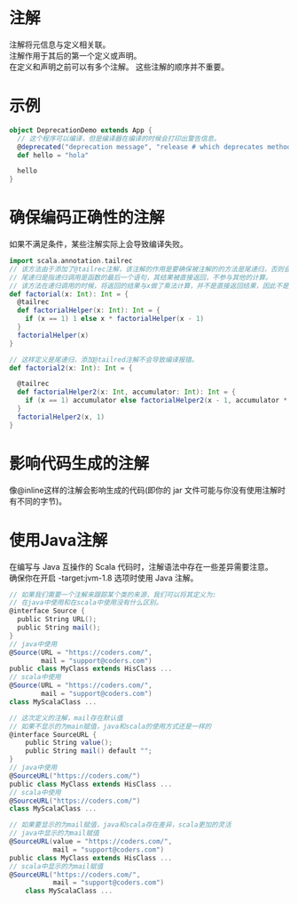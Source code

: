 # 注解
注解将元信息与定义相关联。  
注解作用于其后的第一个定义或声明。  
在定义和声明之前可以有多个注解。 这些注解的顺序并不重要。
# 示例
```scala
object DeprecationDemo extends App {
  // 这个程序可以编译，但是编译器在编译的时候会打印出警告信息。
  @deprecated("deprecation message", "release # which deprecates method")
  def hello = "hola"

  hello  
}
```
# 确保编码正确性的注解
如果不满足条件，某些注解实际上会导致编译失败。
```scala
import scala.annotation.tailrec
// 该方法由于添加了@tailrec注解，该注解的作用是要确保被注解的的方法是尾递归，否则会编译报错。
// 尾递归是指递归调用是函数的最后一个语句，其结果被直接返回，不参与其他的计算。
// 该方法在递归调用的时候，将返回的结果与x做了乘法计算，并不是直接返回结果，因此不是尾递归。
def factorial(x: Int): Int = {
  @tailrec
  def factorialHelper(x: Int): Int = {
    if (x == 1) 1 else x * factorialHelper(x - 1)
  }
  factorialHelper(x)
}

// 这样定义是尾递归，添加@tailred注解不会导致编译报错。
def factorial2(x: Int): Int = {

  @tailrec
  def factorialHelper2(x: Int, accumulator: Int): Int = {
    if (x == 1) accumulator else factorialHelper2(x - 1, accumulator * x)
  }
  factorialHelper2(x, 1)
}
```
# 影响代码生成的注解
像@inline这样的注解会影响生成的代码(即你的 jar 文件可能与你没有使用注解时有不同的字节)。
# 使用Java注解
在编写与 Java 互操作的 Scala 代码时，注解语法中存在一些差异需要注意。  
确保你在开启 -target:jvm-1.8 选项时使用 Java 注解。
````scala
// 如果我们需要一个注解来跟踪某个类的来源，我们可以将其定义为:
// 在java中使用和在scala中使用没有什么区别。
@interface Source {
  public String URL();
  public String mail();
}
// java中使用
@Source(URL = "https://coders.com/",
        mail = "support@coders.com")
public class MyClass extends HisClass ...
// scala中使用
@Source(URL = "https://coders.com/",
        mail = "support@coders.com")
class MyScalaClass ...
````
```scala
// 这次定义的注解，mail存在默认值
// 如果不显示的为main赋值，java和scala的使用方式还是一样的
@interface SourceURL {
    public String value();
    public String mail() default "";
}
// java中使用
@SourceURL("https://coders.com/")
public class MyClass extends HisClass ...
// scala中使用
@SourceURL("https://coders.com/")
class MyScalaClass ...

// 如果要显示的为mail赋值，java和scala存在差异，scala更加的灵活
// java中显示的为mail赋值
@SourceURL(value = "https://coders.com/",
           mail = "support@coders.com")
public class MyClass extends HisClass ...
// scala中显示的为mail赋值
@SourceURL("https://coders.com/",
           mail = "support@coders.com")
    class MyScalaClass ...
```
